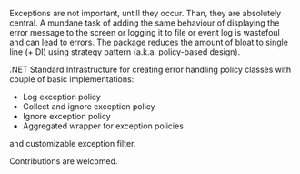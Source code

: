 Exceptions are not important, untill they occur. Than, they are absolutely central. A mundane task of adding the same behaviour of displaying the error message to the screen or logging it to file or event log is wastefoul and can lead to errors. The package reduces the amount of bloat to single line (+ DI) using strategy pattern (a.k.a. policy-based design).

.NET Standard Infrastructure for creating error handling policy classes with couple of basic implementations:

- Log exception policy
- Collect and ignore exception policy
- Ignore exception policy
- Aggregated wrapper for exception policies

and customizable exception filter.

Contributions are welcomed.
